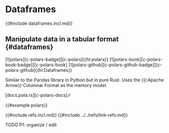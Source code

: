# Dataframes

{{#include dataframes.incl.md}}

## Manipulate data in a tabular format {#dataframes}

[![polars][c-polars-badge]][c-polars]{{hi:polars}} [![polars-book][c-polars-book-badge]][c-polars-book] [![polars-github][c-polars-github-badge]][c-polars-github]{{hi:Dataframes}}

Similar to the Pandas library in Python but in pure Rust. Uses the {{i:Apache Arrow}} Columnar Format as the memory model.

[docs.pola.rs][c-polars-docs]⮳

{{#example polars}}

{{#include refs.incl.md}}
{{#include ../../refs/link-refs.md}}

<div class="hidden">
TODO P1: organize / edit
</div>
